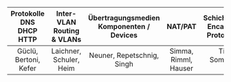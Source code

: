 Protokolle DNS DHCP HTTP | Inter-VLAN Routing & VLANs | Übertragungsmedien Komponenten / Devices | NAT/PAT | Schichtenmodelle Encapsulation / Protokollheader | Switching | Routing | Adressierung im LAN / Subnetting
:---:|:---:|:---:|:---:|:---:|:---:|:---:|:---:
Güclü, Bertoni, Kefer | Laichner, Schuler, Heim | Neuner, Repetschnig, Singh | Simma, Rimml, Hauser | Tipotsch, Sommeregger, Laser | Madersbacher, Niederhauser, Sailer | Baumgartner, Perktold, Mayer | Schneider, Grobbel, Seidl
